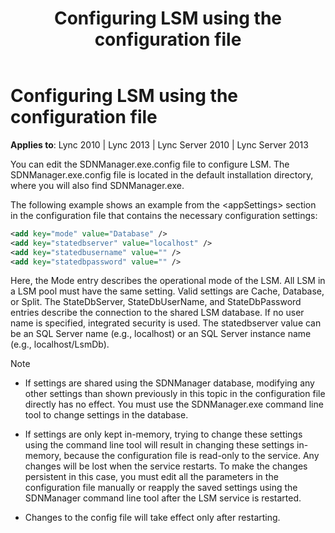 ﻿---
title: Configuring LSM using the configuration file
TOCTitle: Configuring LSM using the configuration file
ms:assetid: 91a71769-df75-49a6-b305-8d202f6a5d12
ms:mtpsurl: https://msdn.microsoft.com/en-us/library/Dn785210(v=office.15)
ms:contentKeyID: 62952693
ms.date: 02/16/2015
mtps_version: v=office.15
dev_langs:
- xml
---

# Configuring LSM using the configuration file


**Applies to**: Lync 2010 | Lync 2013 | Lync Server 2010 | Lync Server 2013

You can edit the SDNManager.exe.config file to configure LSM. The SDNManager.exe.config file is located in the default installation directory, where you will also find SDNManager.exe.

The following example shows an example from the \<appSettings\> section in the configuration file that contains the necessary configuration settings:

``` xml
<add key="mode" value="Database" />
<add key="statedbserver" value="localhost" />
<add key="statedbusername" value="" />
<add key="statedbpassword" value="" />
```

Here, the Mode entry describes the operational mode of the LSM. All LSM in a LSM pool must have the same setting. Valid settings are Cache, Database, or Split. The StateDbServer, StateDbUserName, and StateDbPassword entries describe the connection to the shared LSM database. If no user name is specified, integrated security is used. The statedbserver value can be an SQL Server name (e.g., localhost) or an SQL Server instance name (e.g., localhost/LsmDb).


> [!NOTE]
> <UL>
> <LI>
> <P>If settings are shared using the SDNManager database, modifying any other settings than shown previously in this topic in the configuration file directly has no effect. You must use the SDNManager.exe command line tool to change settings in the database.</P>
> <LI>
> <P>If settings are only kept in-memory, trying to change these settings using the command line tool will result in changing these settings in-memory, because the configuration file is read-only to the service. Any changes will be lost when the service restarts. To make the changes persistent in this case, you must edit all the parameters in the configuration file manually or reapply the saved settings using the SDNManager command line tool after the LSM service is restarted.</P>
> <LI>
> <P>Changes to the config file will take effect only after restarting.</P></LI></UL>


